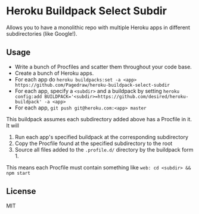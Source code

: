 # Heroku Buildpack Select Subdir

Allows you to have a monolithic repo with multiple Heroku apps in different subdirectories (like Google!).

## Usage

* Write a bunch of Procfiles and scatter them throughout your code base.
* Create a bunch of Heroku apps.
* For each app do `heroku buildpacks:set -a <app> https://github.com/Pagedraw/heroku-buildpack-select-subdir`
* For each app, specify a `<subdir>` and a buildpack by setting
```heroku config:add BUILDPACK='<subdir>=https://github.com/desired/heroku-buildpack' -a <app>```
* For each app, `git push git@heroku.com:<app> master`

This buildpack assumes each subdirectory added above has a Procfile in it. It will

1. Run each app's specified buildpack at the corresponding subdirectory
2. Copy the Procfile found at the specified subdirectory to the root
3. Source all files added to the `.profile.d/` directory by the buildpack form 1.

This means each Procfile must contain something like
```web: cd <subdir> && npm start```


## License

MIT
